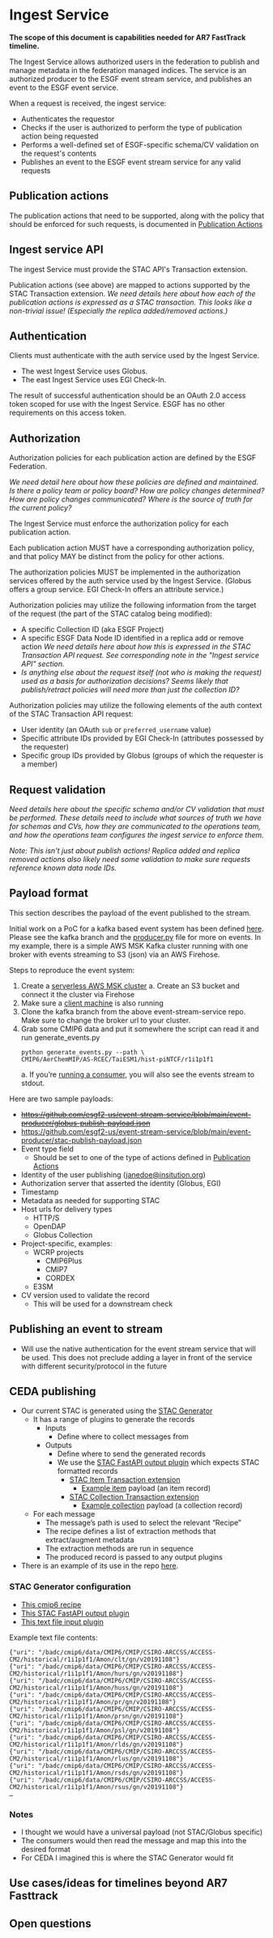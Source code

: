 # Ingest Service

**The scope of this document is capabilities needed for AR7 FastTrack
timeline.**

The Ingest Service allows authorized users in the federation to publish and manage metadata in the federation managed indices. The service is an authorized producer to the ESGF event stream service, and publishes an event to the ESGF event service.

When a request is received, the ingest service:

- Authenticates the requestor
- Checks if the user is authorized to perform the type of publication action being requested
- Performs a well-defined set of ESGF-specific schema/CV validation on the request's contents
- Publishes an event to the ESGF event stream service for any valid requests

## Publication actions

The publication actions that need to be supported, along with the policy that should be enforced for such requests, is documented in [Publication Actions](publication_actions.md)

## Ingest service API

The ingest Service must provide the STAC API's Transaction extension.

Publication actions (see above) are mapped to actions supported by the STAC Transaction extension.
_We need details here about how each of the publication actions is expressed as a STAC transaction. This looks like a non-trivial issue! (Especially the replica added/removed actions.)_

## Authentication

Clients must authenticate with the auth service used by the Ingest Service.
- The west Ingest Service uses Globus.
- The east Ingest Service uses EGI Check-In.

The result of successful authentication should be an OAuth 2.0 access token scoped for use with the
Ingest Service. ESGF has no other requirements on this access token.

## Authorization

Authorization policies for each publication action are defined by the ESGF Federation.

_We need detail here about how these policies are defined and maintained. Is there a policy team or policy board? How are policy changes determined? How are policy changes communicated? Where is the source of truth for the current policy?_

The Ingest Service must enforce the authorization policy for each publication action.

Each publication action MUST have a corresponding authorization policy, and that policy MAY be distinct from the policy for other actions.

The authorization policies MUST be implemented in the authorization services offered by the auth service used by the Ingest Service. (Globus offers a group service. EGI Check-In offers an attribute service.)

Authorization policies may utilize the following information from the target of the request (the part of the STAC catalog being modified):
- A specific Collection ID (aka ESGF Project)
- A specific ESGF Data Node ID identified in a replica add or remove action _We need details here about how this is expressed in the STAC Transaction API request. See corresponding note in the "Ingest service API" section._
- _Is anything else about the request itself (not who is making the request) used as a basis for authorization decisions? Seems likely that publish/retract policies will need more than just the collection ID?_

Authorization policies may utilize the following elements of the auth context of the STAC Transaction API request:
- User identity (an OAuth `sub` or `preferred_username` value)
- Specific attribute IDs provided by EGI Check-In (attributes possessed by the requester)
- Specific group IDs provided by Globus (groups of which the requester is a member)

## Request validation

_Need details here about the specific schema and/or CV validation that must be performed. These details need to include what sources of truth we have for schemas and CVs, how they are communicated to the operations team, and how the operations team configures the ingest service to enforce them._

_Note: This isn't just about publish actions! Replica added and replica removed actions also likely need some validation to make sure requests reference known data node IDs._

## Payload format

This section describes the payload of the event published to the stream.

Initial work on a PoC for a kafka based event system has been defined [here](https://github.com/esgf2-us/event-stream-service). Please see the kafka branch and the [producer.py](https://github.com/esgf2-us/event-stream-service/blob/kafka/event-producer/producer.py) file for more on events. In my example, there is a simple AWS MSK Kafka cluster running with one broker with events streaming to S3 (json) via an AWS Firehose.

Steps to reproduce the event system:

1.  Create a [serverless AWS MSK cluster](https://docs.aws.amazon.com/msk/latest/developerguide/serverless.html)
    a.  Create an S3 bucket and connect it the cluster via Firehose
2.  Make sure a [client machine](https://docs.aws.amazon.com/msk/latest/developerguide/create-serverless-cluster-client.html) is also running
3.  Clone the kafka branch from the above event-stream-service repo. Make sure to change the broker url to your cluster.
4.  Grab some CMIP6 data and put it somewhere the script can read it and
    run generate_events.py  
    ```
    python generate_events.py --path \
    CMIP6/AerChemMIP/AS-RCEC/TaiESM1/hist-piNTCF/r1i1p1f1
    ```
    a.  If you’re [running a consumer](https://docs.aws.amazon.com/msk/latest/developerguide/msk-serverless-produce-consume.html), you will also see the events stream to stdout.

Here are two sample payloads:

- ~~https://github.com/esgf2-us/event-stream-service/blob/main/event-producer/globus-publish-payload.json~~
- https://github.com/esgf2-us/event-stream-service/blob/main/event-producer/stac-publish-payload.json
- Event type field
  - Should be set to one of the type of actions defined in [Publication Actions](https://docs.google.com/document/d/1l26fepBtM95N6pEFHt8BoYINebg5XJXbCq1JfsFTJvc/edit)
- Identity of the user publishing (janedoe@insitution.org)
- Authorization server that asserted the identity (Globus, EGI)
- Timestamp
- Metadata as needed for supporting STAC
- Host urls for delivery types
  - HTTP/S
  - OpenDAP
  - Globus Collection
- Project-specific, examples:
  - WCRP projects
    - CMIP6Plus
    - CMIP7
    - CORDEX
  - E3SM
- CV version used to validate the record
  - This will be used for a downstream check

## Publishing an event to stream

- Will use the native authentication for the event stream service that will be used. This does not preclude adding a layer in front of the service with different security/protocol in the future

## CEDA publishing

- Our current STAC is generated using the [STAC
  Generator](https://github.com/cedadev/stac-generator)
  - It has a range of plugins to generate the records
    - Inputs
      - Define where to collect messages from
    - Outputs
      - Define where to send the generated records
      - We use the [STAC FastAPI output plugin](https://github.com/cedadev/stac-generator/blob/master/stac_generator/plugins/outputs/stac_fastapi.py) which expects STAC formatted records
        - [STAC Item Transaction extension](https://github.com/stac-api-extensions/transaction)
          - [Example item](https://api.stac.ceda.ac.uk/collections/cmip6/items/CMIP6.ScenarioMIP.UA.MCM-UA-1-0.ssp245.r1i1p1f2.Amon.psl.gn.v20190731) payload (an item record)
        - [STAC Collection Transaction extension](https://github.com/stac-api-extensions/collection-transaction)
          - [Example collection](https://api.stac.ceda.ac.uk/collections/cmip6) payload (a collection record)
  - For each message
    - The message’s path is used to select the relevant “Recipe”
    - The recipe defines a list of extraction methods that extract/augment metadata
    - The extraction methods are run in sequence
    - The produced record is passed to any output plugins
- There is an example of its use in the repo [here](https://github.com/cedadev/stac-generator/tree/master/example).

### STAC Generator configuration

- [This cmip6 recipe](https://github.com/cedadev/stac-recipes/blob/master/recipes/item/cmip6.yaml)
- [This STAC FastAPI output plugin](https://github.com/cedadev/stac-generator/blob/master/stac_generator/plugins/outputs/stac_fastapi.py)
- [This text file input plugin](https://github.com/cedadev/stac-generator/blob/master/stac_generator/plugins/inputs/text_file.py)

Example text file contents:
```
{"uri": "/badc/cmip6/data/CMIP6/CMIP/CSIRO-ARCCSS/ACCESS-CM2/historical/r1i1p1f1/Amon/clt/gn/v20191108"}
{"uri": "/badc/cmip6/data/CMIP6/CMIP/CSIRO-ARCCSS/ACCESS-CM2/historical/r1i1p1f1/Amon/hurs/gn/v20191108"}
{"uri": "/badc/cmip6/data/CMIP6/CMIP/CSIRO-ARCCSS/ACCESS-CM2/historical/r1i1p1f1/Amon/huss/gn/v20191108"}
{"uri": "/badc/cmip6/data/CMIP6/CMIP/CSIRO-ARCCSS/ACCESS-CM2/historical/r1i1p1f1/Amon/pr/gn/v20191108"}
{"uri": "/badc/cmip6/data/CMIP6/CMIP/CSIRO-ARCCSS/ACCESS-CM2/historical/r1i1p1f1/Amon/prsn/gn/v20191108"}
{"uri": "/badc/cmip6/data/CMIP6/CMIP/CSIRO-ARCCSS/ACCESS-CM2/historical/r1i1p1f1/Amon/psl/gn/v20191108"}
{"uri": "/badc/cmip6/data/CMIP6/CMIP/CSIRO-ARCCSS/ACCESS-CM2/historical/r1i1p1f1/Amon/rlds/gn/v20191108"}
{"uri": "/badc/cmip6/data/CMIP6/CMIP/CSIRO-ARCCSS/ACCESS-CM2/historical/r1i1p1f1/Amon/rlus/gn/v20191108"}
{"uri": "/badc/cmip6/data/CMIP6/CMIP/CSIRO-ARCCSS/ACCESS-CM2/historical/r1i1p1f1/Amon/rsds/gn/v20191108"}
{"uri": "/badc/cmip6/data/CMIP6/CMIP/CSIRO-ARCCSS/ACCESS-CM2/historical/r1i1p1f1/Amon/rsus/gn/v20191108"}
…
```

### Notes

- I thought we would have a universal payload (not STAC/Globus specific)
- The consumers would then read the message and map this into the desired format
- For CEDA I imagined this is where the STAC Generator would fit

## Use cases/ideas for timelines beyond AR7 Fasttrack

## Open questions
